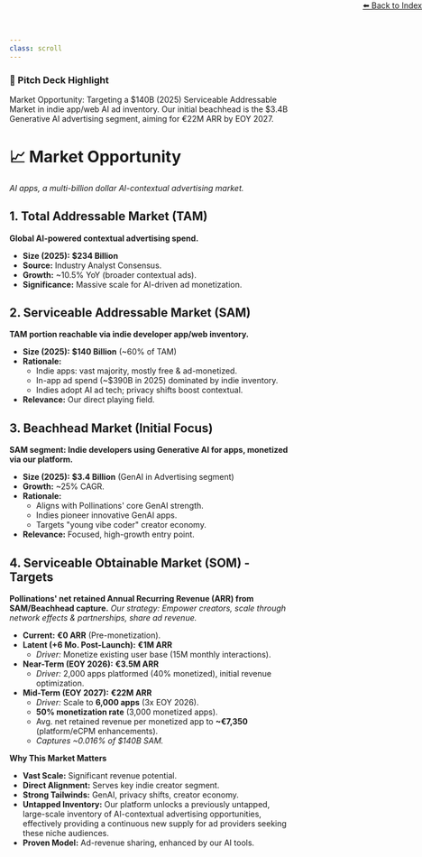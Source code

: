 ```yaml
---
class: scroll
---
```


<div style="text-align: right; position: absolute; top: 0; right: 0;">
<a href="/15">⬅️ Back to Index</a>
</div>

<div class="bg-purple-100 p-4 rounded-lg border-l-4 border-purple-500 mb-6">
  <h3 class="text-lg font-bold text-purple-800">🌟 Pitch Deck Highlight</h3>
  <p class="text-purple-800">Market Opportunity: Targeting a $140B (2025) Serviceable Addressable Market in indie app/web AI ad inventory. Our initial beachhead is the $3.4B Generative AI advertising segment, aiming for €22M ARR by EOY 2027.</p>
</div>

# 📈 **Market Opportunity**

*AI apps, a multi-billion dollar AI-contextual advertising market.*

## 1. Total Addressable Market (TAM)

**Global AI-powered contextual advertising spend.**

*   **Size (2025):** **$234 Billion**
*   **Source:** Industry Analyst Consensus.
*   **Growth:** ~10.5% YoY (broader contextual ads).
*   **Significance:** Massive scale for AI-driven ad monetization.

## 2. Serviceable Addressable Market (SAM)

**TAM portion reachable via indie developer app/web inventory.**

*   **Size (2025):** **$140 Billion** (~60% of TAM)
*   **Rationale:**
    *   Indie apps: vast majority, mostly free & ad-monetized.
    *   In-app ad spend (~$390B in 2025) dominated by indie inventory.
    *   Indies adopt AI ad tech; privacy shifts boost contextual.
*   **Relevance:** Our direct playing field.

## 3. Beachhead Market (Initial Focus)

**SAM segment: Indie developers using Generative AI for apps, monetized via our platform.**

*   **Size (2025):** **$3.4 Billion** (GenAI in Advertising segment)
*   **Growth:** ~25% CAGR.
*   **Rationale:**
    *   Aligns with Pollinations' core GenAI strength.
    *   Indies pioneer innovative GenAI apps.
    *   Targets "young vibe coder" creator economy.
*   **Relevance:** Focused, high-growth entry point.

## 4. Serviceable Obtainable Market (SOM) - Targets

**Pollinations' net retained Annual Recurring Revenue (ARR) from SAM/Beachhead capture.**
*Our strategy: Empower creators, scale through network effects & partnerships, share ad revenue.*

*   **Current:** **€0 ARR** (Pre-monetization).
*   **Latent (+6 Mo. Post-Launch):** **€1M ARR**
    *   *Driver:* Monetize existing user base (15M monthly interactions).
*   **Near-Term (EOY 2026):** **€3.5M ARR**
    *   *Driver:* 2,000 apps platformed (40% monetized), initial revenue optimization.
*   **Mid-Term (EOY 2027):** **€22M ARR**
    *   *Driver:* Scale to **6,000 apps** (3x EOY 2026).
    *   **50% monetization rate** (3,000 monetized apps).
    *   Avg. net retained revenue per monetized app to **~€7,350** (platform/eCPM enhancements).
    *   *Captures ~0.016% of $140B SAM.*

**Why This Market Matters**

*   **Vast Scale:** Significant revenue potential.
*   **Direct Alignment:** Serves key indie creator segment.
*   **Strong Tailwinds:** GenAI, privacy shifts, creator economy.
*   **Untapped Inventory:** Our platform unlocks a previously untapped, large-scale inventory of AI-contextual advertising opportunities, effectively providing a continuous new supply for ad providers seeking these niche audiences.
*   **Proven Model:** Ad-revenue sharing, enhanced by our AI tools.